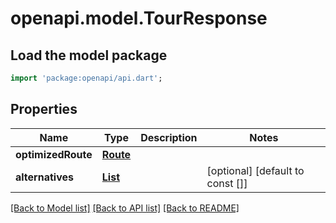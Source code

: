 # openapi.model.TourResponse

## Load the model package
```dart
import 'package:openapi/api.dart';
```

## Properties
Name | Type | Description | Notes
------------ | ------------- | ------------- | -------------
**optimizedRoute** | [**Route**](Route.md) |  | 
**alternatives** | [**List<Route>**](Route.md) |  | [optional] [default to const []]

[[Back to Model list]](../README.md#documentation-for-models) [[Back to API list]](../README.md#documentation-for-api-endpoints) [[Back to README]](../README.md)


